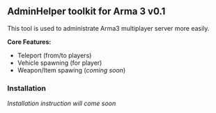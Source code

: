## AdminHelper toolkit for Arma 3 v0.1

This tool is used to administrate Arma3 multiplayer server more easily.

**Core Features:**

- Teleport (from/to players)
- Vehicle spawning (for player)
- Weapon/Item spawing (*coming soon*)

### Installation

*Installation instruction will come soon*